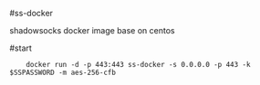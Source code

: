 #ss-docker

shadowsocks docker image base on centos

#start

```
	docker run -d -p 443:443 ss-docker -s 0.0.0.0 -p 443 -k $SSPASSWORD -m aes-256-cfb
```

